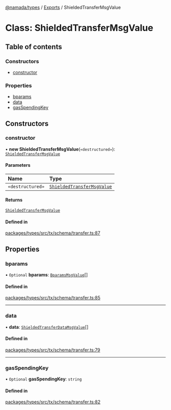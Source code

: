 [@namada/types](../README.md) / [Exports](../modules.md) / ShieldedTransferMsgValue

# Class: ShieldedTransferMsgValue

## Table of contents

### Constructors

- [constructor](ShieldedTransferMsgValue.md#constructor)

### Properties

- [bparams](ShieldedTransferMsgValue.md#bparams)
- [data](ShieldedTransferMsgValue.md#data)
- [gasSpendingKey](ShieldedTransferMsgValue.md#gasspendingkey)

## Constructors

### constructor

• **new ShieldedTransferMsgValue**(`«destructured»`): [`ShieldedTransferMsgValue`](ShieldedTransferMsgValue.md)

#### Parameters

| Name | Type |
| :------ | :------ |
| `«destructured»` | [`ShieldedTransferMsgValue`](ShieldedTransferMsgValue.md) |

#### Returns

[`ShieldedTransferMsgValue`](ShieldedTransferMsgValue.md)

#### Defined in

[packages/types/src/tx/schema/transfer.ts:87](https://github.com/anoma/namada-interface/blob/dedbae7e806a646649051a09499b31d03fef0091/packages/types/src/tx/schema/transfer.ts#L87)

## Properties

### bparams

• `Optional` **bparams**: [`BparamsMsgValue`](BparamsMsgValue.md)[]

#### Defined in

[packages/types/src/tx/schema/transfer.ts:85](https://github.com/anoma/namada-interface/blob/dedbae7e806a646649051a09499b31d03fef0091/packages/types/src/tx/schema/transfer.ts#L85)

___

### data

• **data**: [`ShieldedTransferDataMsgValue`](ShieldedTransferDataMsgValue.md)[]

#### Defined in

[packages/types/src/tx/schema/transfer.ts:79](https://github.com/anoma/namada-interface/blob/dedbae7e806a646649051a09499b31d03fef0091/packages/types/src/tx/schema/transfer.ts#L79)

___

### gasSpendingKey

• `Optional` **gasSpendingKey**: `string`

#### Defined in

[packages/types/src/tx/schema/transfer.ts:82](https://github.com/anoma/namada-interface/blob/dedbae7e806a646649051a09499b31d03fef0091/packages/types/src/tx/schema/transfer.ts#L82)
